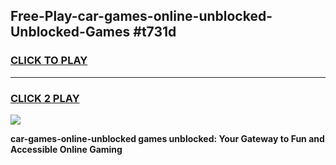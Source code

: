 
## Free-Play-car-games-online-unblocked-Unblocked-Games #t731d
<h3>
<a href="https://news.freeplayer.one?title=car-games-online-unblocked&ref=8M">CLICK TO PLAY</a></h3>
<hr>

<h3>
<a href="https://news.freeplayer.one?title=car-games-online-unblocked&ref=8M">CLICK 2 PLAY</a>
  
</h3>

<a href="https://news.freeplayer.one?title=car-games-online-unblocked&ref=8M"><img src="https://clearcache.store/games.png"></a>


**car-games-online-unblocked games unblocked: Your Gateway to Fun and Accessible Online Gaming**
